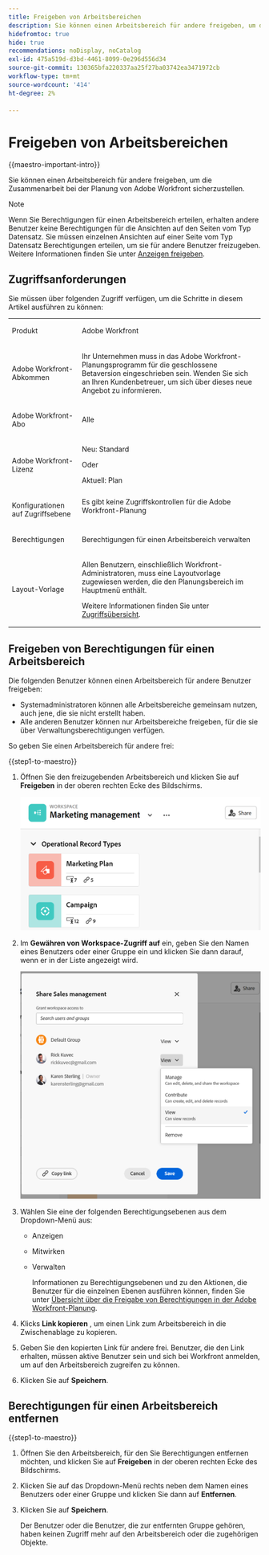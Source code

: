 ```yaml
---
title: Freigeben von Arbeitsbereichen
description: Sie können einen Arbeitsbereich für andere freigeben, um die Zusammenarbeit bei der Planung von Adobe Workfront sicherzustellen.
hidefromtoc: true
hide: true
recommendations: noDisplay, noCatalog
exl-id: 475a519d-d3bd-4461-8099-0e296d556d34
source-git-commit: 130365bfa220337aa25f27ba03742ea3471972cb
workflow-type: tm+mt
source-wordcount: '414'
ht-degree: 2%

---
```



<!--update the metadata and description when we turn this article live; also, update title after Bob adds Planning as a product ??-->

# Freigeben von Arbeitsbereichen

{{maestro-important-intro}}

Sie können einen Arbeitsbereich für andere freigeben, um die Zusammenarbeit bei der Planung von Adobe Workfront sicherzustellen.

>[!NOTE]
>
>Wenn Sie Berechtigungen für einen Arbeitsbereich erteilen, erhalten andere Benutzer keine Berechtigungen für die Ansichten auf den Seiten vom Typ Datensatz. Sie müssen einzelnen Ansichten auf einer Seite vom Typ Datensatz Berechtigungen erteilen, um sie für andere Benutzer freizugeben. Weitere Informationen finden Sie unter [Anzeigen freigeben](/help/quicksilver/maestro/access/share-views.md).


## Zugriffsanforderungen

Sie müssen über folgenden Zugriff verfügen, um die Schritte in diesem Artikel ausführen zu können:

<table style="table-layout:auto">
 <col>
 </col>
 <col>
 </col>
 <tbody>
    <tr>
<tr>
<td>
   <p> Produkt</p> </td>
   <td>
   <p> Adobe Workfront</p> </td>
  </tr>  
 <td role="rowheader"><p>Adobe Workfront-Abkommen</p></td>
   <td>
<p>Ihr Unternehmen muss in das Adobe Workfront-Planungsprogramm für die geschlossene Betaversion eingeschrieben sein. Wenden Sie sich an Ihren Kundenbetreuer, um sich über dieses neue Angebot zu informieren. </p>
   </td>
  </tr>
  <tr>
   <td role="rowheader"><p>Adobe Workfront-Abo</p></td>
   <td>
<p>Alle</p>
   </td>
  </tr>
  <tr>
   <td role="rowheader"><p>Adobe Workfront-Lizenz</p></td>
   <td>
   <p>Neu: Standard</p>
   Oder
   <p>Aktuell: Plan </p> 
  </td>
  </tr>

<tr>
   <td role="rowheader"><p>Konfigurationen auf Zugriffsebene</p></td>
   <td> Es gibt keine Zugriffskontrollen für die Adobe Workfront-Planung</p>  
</td>
  </tr>

<tr>
   <td role="rowheader"><p>Berechtigungen</p></td>
   <td> <p>Berechtigungen für einen Arbeitsbereich verwalten</p>  
</td>
  </tr>

<tr>
   <td role="rowheader"><p>Layout-Vorlage</p></td>
   <td> <p>Allen Benutzern, einschließlich Workfront-Administratoren, muss eine Layoutvorlage zugewiesen werden, die den Planungsbereich im Hauptmenü enthält. </p> <p>Weitere Informationen finden Sie unter <a href="/help/quicksilver/maestro/access/access-overview.md">Zugriffsübersicht</a>. </p> 
</td>
  </tr>
 </tbody>
</table>

## Freigeben von Berechtigungen für einen Arbeitsbereich

Die folgenden Benutzer können einen Arbeitsbereich für andere Benutzer freigeben:

* Systemadministratoren können alle Arbeitsbereiche gemeinsam nutzen, auch jene, die sie nicht erstellt haben.
* Alle anderen Benutzer können nur Arbeitsbereiche freigeben, für die sie über Verwaltungsberechtigungen verfügen.

So geben Sie einen Arbeitsbereich für andere frei:

{{step1-to-maestro}}

1. Öffnen Sie den freizugebenden Arbeitsbereich und klicken Sie auf **Freigeben** in der oberen rechten Ecke des Bildschirms.

   ![](assets/share-button-on-workspace-top-right.png)

1. Im **Gewähren von Workspace-Zugriff auf** ein, geben Sie den Namen eines Benutzers oder einer Gruppe ein und klicken Sie dann darauf, wenn er in der Liste angezeigt wird.

   ![](assets/sharing-ui-with-groups.png)

1. Wählen Sie eine der folgenden Berechtigungsebenen aus dem Dropdown-Menü aus:
   * Anzeigen
   * Mitwirken
   * Verwalten

     Informationen zu Berechtigungsebenen und zu den Aktionen, die Benutzer für die einzelnen Ebenen ausführen können, finden Sie unter [Übersicht über die Freigabe von Berechtigungen in der Adobe Workfront-Planung](../access/sharing-permissions-overview.md).
1. Klicks **Link kopieren** , um einen Link zum Arbeitsbereich in die Zwischenablage zu kopieren.
1. Geben Sie den kopierten Link für andere frei. Benutzer, die den Link erhalten, müssen aktive Benutzer sein und sich bei Workfront anmelden, um auf den Arbeitsbereich zugreifen zu können.
1. Klicken Sie auf **Speichern**.


## Berechtigungen für einen Arbeitsbereich entfernen


{{step1-to-maestro}}

1. Öffnen Sie den Arbeitsbereich, für den Sie Berechtigungen entfernen möchten, und klicken Sie auf **Freigeben** in der oberen rechten Ecke des Bildschirms.
1. Klicken Sie auf das Dropdown-Menü rechts neben dem Namen eines Benutzers oder einer Gruppe und klicken Sie dann auf **Entfernen**.
1. Klicken Sie auf **Speichern**.

   Der Benutzer oder die Benutzer, die zur entfernten Gruppe gehören, haben keinen Zugriff mehr auf den Arbeitsbereich oder die zugehörigen Objekte.